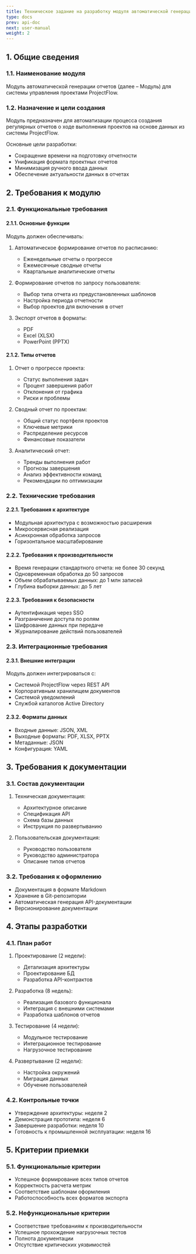 ```yaml
---
title: Техническое задание на разработку модуля автоматической генерации отчетов
type: docs
prev: api-doc
next: user-manual
weight: 2
---
```


## 1. Общие сведения

### 1.1. Наименование модуля

Модуль автоматической генерации отчетов (далее – Модуль) для системы управления проектами ProjectFlow.

### 1.2. Назначение и цели создания

Модуль предназначен для автоматизации процесса создания регулярных отчетов о ходе выполнения проектов на основе данных из системы ProjectFlow.

Основные цели разработки:
- Сокращение времени на подготовку отчетности
- Унификация формата проектных отчетов
- Минимизация ручного ввода данных
- Обеспечение актуальности данных в отчетах

## 2. Требования к модулю

### 2.1. Функциональные требования

#### 2.1.1. Основные функции

Модуль должен обеспечивать:

1. Автоматическое формирование отчетов по расписанию:
   - Еженедельные отчеты о прогрессе
   - Ежемесячные сводные отчеты
   - Квартальные аналитические отчеты

2. Формирование отчетов по запросу пользователя:
   - Выбор типа отчета из предустановленных шаблонов
   - Настройка периода отчетности
   - Выбор проектов для включения в отчет

3. Экспорт отчетов в форматы:
   - PDF
   - Excel (XLSX)
   - PowerPoint (PPTX)

#### 2.1.2. Типы отчетов

1. Отчет о прогрессе проекта:
   - Статус выполнения задач
   - Процент завершения работ
   - Отклонения от графика
   - Риски и проблемы

2. Сводный отчет по проектам:
   - Общий статус портфеля проектов
   - Ключевые метрики
   - Распределение ресурсов
   - Финансовые показатели

3. Аналитический отчет:
   - Тренды выполнения работ
   - Прогнозы завершения
   - Анализ эффективности команд
   - Рекомендации по оптимизации

### 2.2. Технические требования

#### 2.2.1. Требования к архитектуре

- Модульная архитектура с возможностью расширения
- Микросервисная реализация
- Асинхронная обработка запросов
- Горизонтальное масштабирование

#### 2.2.2. Требования к производительности

- Время генерации стандартного отчета: не более 30 секунд
- Одновременная обработка до 50 запросов
- Объем обрабатываемых данных: до 1 млн записей
- Глубина выборки данных: до 5 лет

#### 2.2.3. Требования к безопасности

- Аутентификация через SSO
- Разграничение доступа по ролям
- Шифрование данных при передаче
- Журналирование действий пользователей

### 2.3. Интеграционные требования

#### 2.3.1. Внешние интеграции

Модуль должен интегрироваться с:
- Системой ProjectFlow через REST API
- Корпоративным хранилищем документов
- Системой уведомлений
- Службой каталогов Active Directory

#### 2.3.2. Форматы данных

- Входные данные: JSON, XML
- Выходные форматы: PDF, XLSX, PPTX
- Метаданные: JSON
- Конфигурация: YAML

## 3. Требования к документации

### 3.1. Состав документации

1. Техническая документация:
   - Архитектурное описание
   - Спецификация API
   - Схема базы данных
   - Инструкция по развертыванию

2. Пользовательская документация:
   - Руководство пользователя
   - Руководство администратора
   - Описание типов отчетов

### 3.2. Требования к оформлению

- Документация в формате Markdown
- Хранение в Git-репозитории
- Автоматическая генерация API-документации
- Версионирование документации

## 4. Этапы разработки

### 4.1. План работ

1. Проектирование (2 недели):
   - Детализация архитектуры
   - Проектирование БД
   - Разработка API-контрактов

2. Разработка (8 недель):
   - Реализация базового функционала
   - Интеграция с внешними системами
   - Разработка шаблонов отчетов

3. Тестирование (4 недели):
   - Модульное тестирование
   - Интеграционное тестирование
   - Нагрузочное тестирование

4. Развертывание (2 недели):
   - Настройка окружений
   - Миграция данных
   - Обучение пользователей

### 4.2. Контрольные точки

- Утверждение архитектуры: неделя 2
- Демонстрация прототипа: неделя 6
- Завершение разработки: неделя 10
- Готовность к промышленной эксплуатации: неделя 16

## 5. Критерии приемки

### 5.1. Функциональные критерии

- Успешное формирование всех типов отчетов
- Корректность расчета метрик
- Соответствие шаблонам оформления
- Работоспособность всех форматов экспорта

### 5.2. Нефункциональные критерии

- Соответствие требованиям к производительности
- Успешное прохождение нагрузочных тестов
- Полнота документации
- Отсутствие критических уязвимостей

